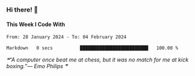 ### Hi there! 👋

#### This Week I Code With
<!--START_SECTION:waka-->

```txt
From: 28 January 2024 - To: 04 February 2024

Markdown   0 secs          █████████████████████████   100.00 %
```

<!--END_SECTION:waka-->

<!--STARTS_HERE_QUOTE_README-->
<i>❝“A computer once beat me at chess, but it was no match for me at kick boxing.”— Emo Philips  ❞</i>
<!--ENDS_HERE_QUOTE_README-->
